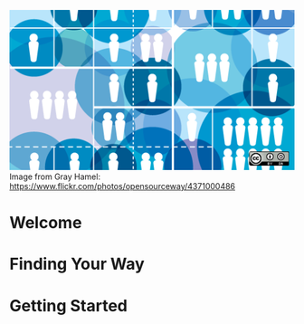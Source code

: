 ![Welcome Image](profile/WelcomeImage.png)
Image from Gray Hamel: https://www.flickr.com/photos/opensourceway/4371000486

# Welcome

# Finding Your Way

# Getting Started 
